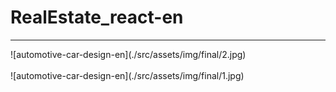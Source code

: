 # RealEstate_react-en

<hr>
![automotive-car-design-en](./src/assets/img/final/2.jpg) <br /> <br />
![automotive-car-design-en](./src/assets/img/final/1.jpg)
